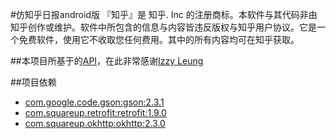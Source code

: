 #仿知乎日报android版
『知乎』是 知乎. Inc 的注册商标。本软件与其代码非由知乎创作或维护。软件中所包含的信息与内容皆违反版权与知乎用户协议。它是一个免费软件，使用它不收取您任何费用。其中的所有内容均可在知乎获取。

##本项目所基于的[API](https://github.com/izzyleung/ZhihuDailyPurify/wiki/%E7%9F%A5%E4%B9%8E%E6%97%A5%E6%8A%A5-API-%E5%88%86%E6%9E%90)，在此非常感谢[Izzy Leung](https://github.com/izzyleung)

##项目依赖
- [com.google.code.gson:gson:2.3.1](https://github.com/google/gson)
- [com.squareup.retrofit:retrofit:1.9.0](https://github.com/square/retrofit)
- [com.squareup.okhttp:okhttp:2.3.0](https://github.com/square/okhttp)

